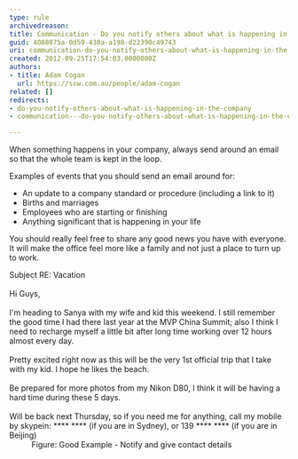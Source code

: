 ```yaml
---
type: rule
archivedreason: 
title: Communication - Do you notify others about what is happening in the company?
guid: 4088875a-0d59-430a-a198-d22390c49743
uri: communication-do-you-notify-others-about-what-is-happening-in-the-company
created: 2012-09-25T17:54:03.0000000Z
authors:
- title: Adam Cogan
  url: https://ssw.com.au/people/adam-cogan
related: []
redirects:
- do-you-notify-others-about-what-is-happening-in-the-company
- communication---do-you-notify-others-about-what-is-happening-in-the-company

---
```


When something happens in your company, always send around an email so that the                     whole team is kept in the loop.

<!--endintro-->

Examples of events that you should send an email                     around for:

* An update to a company standard or procedure (including a link to it)
* Births and marriages
* Employees who are starting or finishing
* Anything significant that is happening in your life


You should really feel free to share any good news you have with everyone. It will                     make the office feel more like a family and not just a place to turn up to work.
<dl class="good">                    <dt>
                    Subject RE&#58; Vacation<br><br>
                    Hi Guys, <br><br>
                    I'm heading to Sanya with my wife and kid this weekend.&#160;I still remember the good time I had there last year at the MVP China Summit; also I think I need to recharge myself a little bit after long time working over 12 hours almost every day. <br><br>
                    Pretty excited right now as this will be the very 1st official trip that I take with my kid.&#160;I hope he likes the beach. <br><br>
                    Be prepared for more photos from my Nikon D80, I think it will be having a hard time during these 5 days.<br><br>
                    Will be back next Thursday, so if you need me for anything, call my mobile by skypein&#58; **** **** (if you are in Sydney), or 139 **** **** (if you are in Beijing) <br>
                    </dt>
                    <dd>Figure&#58; Good Example - Notify and give contact details</dd>
                 </dl>
